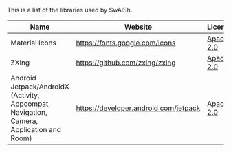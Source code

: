This is a list of the libraries used by SwAlSh.

|Name|Website|License|
|----|-------|-------|
|Material Icons|https://fonts.google.com/icons|[Apache 2.0](https://www.apache.org/licenses/LICENSE-2.0.html)|
|ZXing|https://github.com/zxing/zxing|[Apache 2.0](https://www.apache.org/licenses/LICENSE-2.0.html)|
|Android Jetpack/AndroidX (Activity, Appcompat, Navigation, Camera, Application and Room)|https://developer.android.com/jetpack|[Apache 2.0](https://www.apache.org/licenses/LICENSE-2.0.html)|
